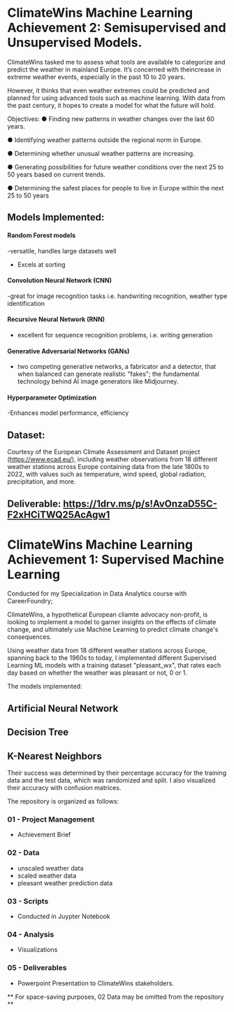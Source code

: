 # ClimateWins Machine Learning Achievement 2: Semisupervised and Unsupervised Models.

ClimateWins tasked me  to assess what tools are available to categorize and predict the weather in mainland Europe. It’s concerned with theincrease in extreme weather events, especially in the past 10 to 20 years.

However, it thinks that even weather extremes could be predicted and planned for using advanced tools such as machine learning. With data from the past century, it hopes to create a model for what the future will hold.

Objectives: 
● Finding new patterns in weather changes over the last 60 years.

● Identifying weather patterns outside the regional norm in Europe.

● Determining whether unusual weather patterns are increasing.

● Generating possibilities for future weather conditions over the next 25 to 50 years based
on current trends.

● Determining the safest places for people to live in Europe within the next 25 to 50 years

## Models Implemented:
#### Random Forest models 
-versatile, handles large datasets well
- Excels at sorting
#### Convolution Neural Network (CNN)
-great for image recognition tasks i.e. handwriting recognition, weather type identification
#### Recursive Neural Network (RNN)
- excellent for sequence recognition problems, i.e. writing generation
#### Generative Adversarial Networks (GANs)
- two competing generative networks, a fabricator and a detector, that when balanced can generate realistic "fakes"; the fundamental technology behind AI image generators like Midjourney.
#### Hyperparameter Optimization
-Enhances model performance, efficiency


## Dataset:
Courtesy of the European Climate Assessment and Dataset project (https://www.ecad.eu/), including weather observations from 18 different weather stations across Europe containing data from the late 1800s to 2022, with values such as temperature, wind speed, global radiation, precipitation, and more.

## Deliverable: https://1drv.ms/p/s!AvOnzaD55C-F2xHCiTWQ25AcAgw1


# ClimateWins Machine Learning Achievement 1: Supervised Machine Learning

Conducted for my Specialization in Data Analytics course with CareerFoundry;

ClimateWins, a hypothetical European cliamte advocacy non-profit, is looking to implement a model to garner insights on the effects of climate change, and ultimately use Machine Learning to predict climate change's consequences. 

Using weather data from 18 different weather stations across Europe, spanning back to the 1960s to today, I implemented different Supervised Learning ML models with a training dataset "pleasant_wx", that rates each day based on whether the weather was pleasant or not, 0 or 1.

The models implemented:
## Artificial Neural Network
## Decision Tree
## K-Nearest Neighbors

Their success was determined by their percentage accuracy for the training data and the test data, which was randomized and split.
I also visualized their accuracy with confusion matrices.

The repository is organized as follows:

### 01 - Project Management
- Achievement Brief
### 02 - Data
- unscaled weather data
- scaled weather data
- pleasant weather prediction data
### 03 - Scripts
- Conducted in Juypter Notebook
### 04 - Analysis
- Visualizations
### 05 - Deliverables
- Powerpoint Presentation to ClimateWins stakeholders.

** For space-saving purposes, 02 Data may be omitted from the repository **
